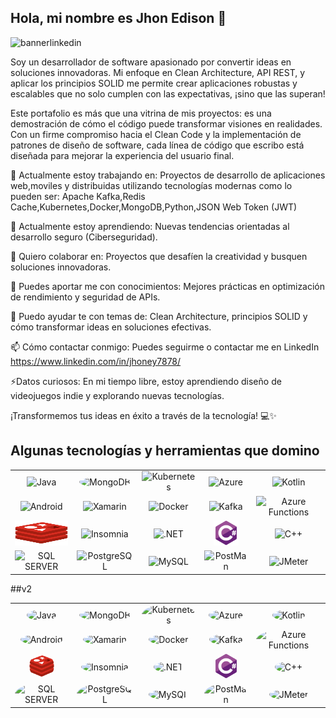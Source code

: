 ## Hola, mi nombre es Jhon Edison 👋
![bannerlinkedin](https://github.com/user-attachments/assets/07f1dfa4-7a06-4313-9c3d-711e74311df2)

Soy un desarrollador de software apasionado por convertir ideas en soluciones innovadoras. Mi enfoque en Clean Architecture, API REST, y aplicar los principios SOLID me permite crear aplicaciones robustas y escalables que no solo cumplen con las expectativas, ¡sino que las superan!

Este portafolio es más que una vitrina de mis proyectos: es una demostración de cómo el código puede transformar visiones en realidades. Con un firme compromiso hacia el Clean Code y la implementación de patrones de diseño de software, cada línea de código que escribo está diseñada para mejorar la experiencia del usuario final.

🔭 Actualmente estoy trabajando en: Proyectos de desarrollo de aplicaciones web,moviles y distribuidas utilizando tecnologías modernas como lo pueden ser: Apache Kafka,Redis Cache,Kubernetes,Docker,MongoDB,Python,JSON Web Token (JWT)

🌱  Actualmente estoy aprendiendo: Nuevas tendencias orientadas al desarrollo seguro (Ciberseguridad).

👯 Quiero colaborar en: Proyectos que desafíen la creatividad y busquen soluciones innovadoras.

🤔 Puedes aportar me con conocimientos: Mejores prácticas en optimización de rendimiento y seguridad de APIs.

💬 Puedo ayudar te con temas de: Clean Architecture, principios SOLID y cómo transformar ideas en soluciones efectivas.

📫 Cómo contactar conmigo: Puedes seguirme o contactar me en LinkedIn https://www.linkedin.com/in/jhoney7878/

⚡Datos curiosos: En mi tiempo libre, estoy aprendiendo diseño de videojuegos indie y explorando nuevas tecnologías.

¡Transformemos tus ideas en éxito a través de la tecnología! 💻✨

## Algunas tecnologías y herramientas que domino
<div style="overflow-x:auto; text-align: center;">
<table style="margin: auto; border-collapse: collapse; width: 100%; max-width: 100%;">
    <tr>
        <td><img src="https://www.vectorlogo.zone/logos/java/java-icon.svg" alt="Java"   title="Java" width="40" height="40" /></td>
        <td><img src="https://webimages.mongodb.com/_com_assets/cms/kuyjf3vea2hg34taa-horizontal_default_slate_blue.svg?auto=format%252Ccompress" alt="MongoDB"   title="MongoDB" width="100%" height="40" style="border-radius: 50%;" /></td>
        <td><img src="https://miro.medium.com/v2/resize:fit:1024/1*V8JWIC-tqYQkS1b1edsu3w.png" alt="Kubernetes"   title="Kubernetes" width="100%" height="40"/></td>
        <td><img src="https://azure.microsoft.com/svghandler/azure-logo.svg" width="40" alt="Azure"   title="Azure" width="100%" height="40"  /></td>
        <td><img src="https://miro.medium.com/max/1260/1*_JIynJkYTmtADwj-RARpAQ.png" alt="Kotlin"   title="Kotlin" width="100%" height="40"  /></td>
    </tr>
    <tr>
        <td><img src="https://img.icons8.com/?size=48&id=1LAX3PYMg2iA&format=png"  alt="Android"   title="Android"  width="50" height="40"  /></td>
        <td><img src="https://upload.wikimedia.org/wikipedia/commons/thumb/f/f2/Xamarin-logo.svg/2560px-Xamarin-logo.svg.png"  alt="Xamarin"   title="Xamarin" width="100%" height="40"  /></td>
        <td><img src="https://www.vectorlogo.zone/logos/docker/docker-icon.svg" alt="Docker"   title="Docker" width="100%" height="40" /></td>
        <td><img src="https://www.vectorlogo.zone/logos/apache_kafka/apache_kafka-ar21.svg" alt="Kafka"   title="Kafka" width="100%" height="40"  /></td>
        <td><img src="https://www.vectorlogo.zone/logos/azurefunctions/azurefunctions-ar21.svg" alt="Azure Functions"   title="Azure Functions" width="90" height="40"  /></td>
    </tr>
    <tr>
        <td><img src="https://raw.githubusercontent.com/devicons/devicon/master/icons/redis/redis-original.svg" alt="Redis"   title="Redis" width="100%" height="40" /></td>
        <td><img src="https://seeklogo.com/images/I/insomnia-logo-1D1353219A-seeklogo.com.png" alt="Insomnia"   title="Insomnia" width="100%" height="50"  /></td>
        <td><img src="https://www.vectorlogo.zone/logos/dotnet/dotnet-horizontal.svg" alt=".NET"  title=".NET" width="100%" height="40"  /></td>
        <td><img src="https://raw.githubusercontent.com/devicons/devicon/master/icons/csharp/csharp-original.svg" alt="C#"   title="C#" width="40" height="40"  /></td>
        <td><img src="https://upload.wikimedia.org/wikipedia/commons/thumb/1/18/ISO_C%2B%2B_Logo.svg/306px-ISO_C%2B%2B_Logo.svg.png?20170928190710" alt="C++"   title="C++"  width="40" height="40"  /></td>
    </tr>
      <tr>
        <td><img src="https://static-00.iconduck.com/assets.00/sql-database-sql-azure-icon-489x512-l5jhenj6.png" alt="SQL SERVER"   title="SQL SERVER" width="50" height="40%" /></td>
        <td><img src="https://www.vectorlogo.zone/logos/postgresql/postgresql-horizontal.svg" alt="PostgreSQL"  title="PostgreSQL" width="100%" height="40"  /></td>
        <td><img src="https://www.vectorlogo.zone/logos/mysql/mysql-horizontal.svg" alt="MySQL"  title="MySQL" width="100%" height="40"  /></td>
        <td><img src="https://www.vectorlogo.zone/logos/getpostman/getpostman-icon.svg" alt="PostMan"  title="PostMan" width="100%" height="40"  /></td> 
        <td><img src="https://jmeter.apache.org/images/jmeter.png" alt="JMeter"  title="JMeter" width="100%" height="40"  /></td> 
    </tr>
</table>
</div>


##v2

<div style="overflow-x:auto; text-align: center;">

<table style="margin: auto; border-collapse: collapse; width: 100%; max-width: 100%;">
    <tr>
        <td><img src="https://www.vectorlogo.zone/logos/java/java-icon.svg" alt="Java" title="Java" width="40" height="40" style="border-radius: 50%;" /></td>
        <td><img src="https://webimages.mongodb.com/_com_assets/cms/kuyjf3vea2hg34taa-horizontal_default_slate_blue.svg?auto=format%252Ccompress" alt="MongoDB" title="MongoDB" width="40" height="40" style="border-radius: 50%;" /></td>
        <td><img src="https://miro.medium.com/v2/resize:fit:1024/1*V8JWIC-tqYQkS1b1edsu3w.png" alt="Kubernetes" title="Kubernetes" width="40" height="40" style="border-radius: 50%;" /></td>
        <td><img src="https://azure.microsoft.com/svghandler/azure-logo.svg" alt="Azure" title="Azure" width="40" height="40" style="border-radius: 50%;" /></td>
        <td><img src="https://miro.medium.com/max/1260/1*_JIynJkYTmtADwj-RARpAQ.png" alt="Kotlin" title="Kotlin" width="40" height="40" style="border-radius: 50%;" /></td>
    </tr>
    <tr>
        <td><img src="https://img.icons8.com/?size=48&id=1LAX3PYMg2iA&format=png" alt="Android" title="Android" width="40" height="40" style="border-radius: 50%;" /></td>
        <td><img src="https://upload.wikimedia.org/wikipedia/commons/thumb/f/f2/Xamarin-logo.svg/2560px-Xamarin-logo.svg.png" alt="Xamarin" title="Xamarin" width="40" height="40" style="border-radius: 50%;" /></td>
        <td><img src="https://www.vectorlogo.zone/logos/docker/docker-icon.svg" alt="Docker" title="Docker" width="40" height="40" style="border-radius: 50%;" /></td>
        <td><img src="https://www.vectorlogo.zone/logos/apache_kafka/apache_kafka-ar21.svg" alt="Kafka" title="Kafka" width="40" height="40" style="border-radius: 50%;" /></td>
        <td><img src="https://www.vectorlogo.zone/logos/azurefunctions/azurefunctions-ar21.svg" alt="Azure Functions" title="Azure Functions" width="40" height="40" style="border-radius: 50%;" /></td>
    </tr>
    <tr>
        <td><img src="https://raw.githubusercontent.com/devicons/devicon/master/icons/redis/redis-original.svg" alt="Redis" title="Redis" width="40" height="40" style="border-radius: 50%;" /></td>
        <td><img src="https://seeklogo.com/images/I/insomnia-logo-1D1353219A-seeklogo.com.png" alt="Insomnia" title="Insomnia" width="40" height="40" style="border-radius: 50%;" /></td>
        <td><img src="https://www.vectorlogo.zone/logos/dotnet/dotnet-horizontal.svg" alt=".NET" title=".NET" width="40" height="40" style="border-radius: 50%;" /></td>
        <td><img src="https://raw.githubusercontent.com/devicons/devicon/master/icons/csharp/csharp-original.svg" alt="C#" title="C#" width="40" height="40" style="border-radius: 50%;" /></td>
        <td><img src="https://upload.wikimedia.org/wikipedia/commons/thumb/1/18/ISO_C%2B%2B_Logo.svg/306px-ISO_C%2B%2B_Logo.svg.png?20170928190710" alt="C++" title="C++" width="40" height="40" style="border-radius: 50%;" /></td>
    </tr>
    <tr>
        <td><img src="https://static-00.iconduck.com/assets.00/sql-database-sql-azure-icon-489x512-l5jhenj6.png" alt="SQL SERVER" title="SQL SERVER" width="40" height="40" style="border-radius: 50%;" /></td>
        <td><img src="https://www.vectorlogo.zone/logos/postgresql/postgresql-horizontal.svg" alt="PostgreSQL" title="PostgreSQL" width="40" height="40" style="border-radius: 50%;" /></td>
        <td><img src="https://www.vectorlogo.zone/logos/mysql/mysql-horizontal.svg" alt="MySQL" title="MySQL" width="40" height="40" style="border-radius: 50%;" /></td>
        <td><img src="https://www.vectorlogo.zone/logos/getpostman/getpostman-icon.svg" alt="PostMan" title="PostMan" width="40" height="40" style="border-radius: 50%;" /></td> 
        <td><img src="https://jmeter.apache.org/images/jmeter.png" alt="JMeter" title="JMeter" width="40" height="40" style="border-radius: 50%;" /></td> 
    </tr>
</table>

</div>




